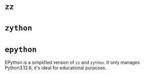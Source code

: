 # `zz`

# `zython`

# `epython`

EPython is a simplified version of `zz` and `zython`. It only manages Python3.12.6, it's ideal for educational purposes.
